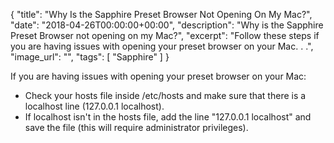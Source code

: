 {
  "title": "Why Is the Sapphire Preset Browser Not Opening On My Mac?",
  "date": "2018-04-26T00:00:00+00:00",
  "description": "Why is the Sapphire Preset Browser not opening on my Mac?",
  "excerpt": "Follow these steps if you are having issues with opening your preset browser on your Mac. . .",
  "image_url": "",
  "tags": [
    "Sapphire"
  ]
}

If you are having issues with opening your preset browser on your Mac:

*	Check your hosts file inside /etc/hosts and make sure that there is a localhost line (127.0.0.1 localhost).
*	If localhost isn't in the hosts file, add the line "127.0.0.1 localhost" and save the file (this will require administrator privileges).
